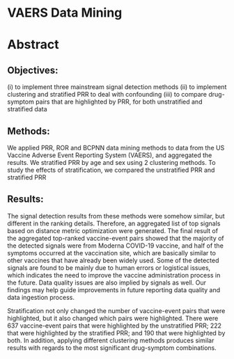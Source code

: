 # VAERS Data Mining 
# Abstract 

## Objectives: 
(i) to implement three mainstream signal detection methods
(ii) to implement clustering and stratified PRR to deal with confounding
(iii) to compare drug-symptom pairs that are highlighted by PRR, for both unstratified and stratified data

## Methods: 
We applied PRR, ROR and  BCPNN data mining methods to data from the US Vaccine Adverse Event Reporting System (VAERS), and aggregated the results. We stratified PRR by age and sex using 2 clustering methods. To study the effects of stratification, we compared the unstratified PRR and stratified PRR
## Results: 

The signal detection results from these methods were somehow similar, but different in the ranking details. Therefore, an aggregated list of top signals based on distance metric optimization were generated. The final result of the aggregated top-ranked vaccine-event pairs showed that the majority of the detected signals were from Moderna COVID-19 vaccine, and half of the symptoms occurred at the vaccination site, which are basically similar to other vaccines that have already been widely used. Some of the detected signals are found to be mainly due to human errors or logistical issues, which indicates the need to improve the vaccine administration process in the future. Data quality issues are also implied by signals as well. Our findings may help guide improvements in future reporting data quality and data ingestion process.

Stratification not only changed the number of vaccine-event pairs that were highlighted, but it also changed which pairs were highlighted. There were 637 vaccine-event pairs that were highlighted by the unstratified PRR; 222 that were highlighted by the stratified PRR; and 190 that were highlighted by both. In addition, applying different clustering methods produces similar results with regards to the most significant drug-symptom combinations. 
